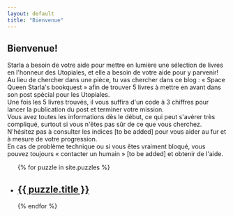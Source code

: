 ```yaml
---
layout: default
title: "Bienvenue"
---
```

## Bienvenue!
Starla a besoin de votre aide pour mettre en lumière une sélection de livres en l'honneur des Utopiales, et elle a besoin de votre aide pour y parvenir!<br>
Au lieu de chercher dans une pièce, tu vas chercher dans ce blog : « Space Queen Starla's bookquest » afin de trouver 5 livres à mettre en avant dans son post spécial pour les Utopiales.<br>
Une fois les 5 livres trouvés, il vous suffira d'un code à 3 chiffres pour lancer la publication du post et terminer votre mission.<br>
Vous avez toutes les informations dès le début, ce qui peut s'avérer très compliqué, surtout si vous n'êtes pas sûr de ce que vous cherchez. N'hésitez pas à consulter les indices [to be added] pour vous aider au fur et à mesure de votre progression.<br>
En cas de problème technique ou si vous êtes vraiment bloqué, vous pouvez toujours « contacter un humain » [to be added] et obtenir de l'aide.<br>

<ul>
  {% for puzzle in site.puzzles %}
    <li>
      <h2><a href="{{ puzzle.url | absolute_url}}">{{ puzzle.title }}</a></h2>
    </li>
  {% endfor %}
</ul>